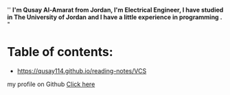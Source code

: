 
'' **I'm Qusay Al-Amarat from Jordan, I'm Electrical Engineer,
I have studied in The University of Jordan 
and I have a little experience in programming .** "

# Table of contents:
* https://qusay114.github.io/reading-notes/VCS




my profile on Github [Click here](https://github.com/Qusay114)
